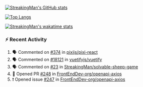 [![StreakingMan's GitHub stats](https://streakingman-github-readme-stats.vercel.app/api?username=StreakingMan&show_icons=true)](https://github.com/anuraghazra/github-readme-stats)

[![Top Langs](https://streakingman-github-readme-stats.vercel.app/api/top-langs/?username=StreakingMan&layout=compact&langs_count=8)](https://github.com/anuraghazra/github-readme-stats)

[![StreakingMan's wakatime stats](https://streakingman-github-readme-stats.vercel.app/api/wakatime?username=StreakingMan&layout=compact&langs_count=8)](https://github.com/anuraghazra/github-readme-stats)

### :zap: Recent Activity

<!--START_SECTION:activity-->
1. 🗣 Commented on [#374](https://github.com/pixijs/pixi-react/issues/374#issuecomment-1818520601) in [pixijs/pixi-react](https://github.com/pixijs/pixi-react)
2. 🗣 Commented on [#18121](https://github.com/vuetifyjs/vuetify/issues/18121#issuecomment-1762058241) in [vuetifyjs/vuetify](https://github.com/vuetifyjs/vuetify)
3. 🗣 Commented on [#23](https://github.com/StreakingMan/solvable-sheep-game/issues/23#issuecomment-1734712136) in [StreakingMan/solvable-sheep-game](https://github.com/StreakingMan/solvable-sheep-game)
4. 💪 Opened PR [#248](https://github.com/FrontEndDev-org/openapi-axios/pull/248) in [FrontEndDev-org/openapi-axios](https://github.com/FrontEndDev-org/openapi-axios)
5. ❗ Opened issue [#247](https://github.com/FrontEndDev-org/openapi-axios/issues/247) in [FrontEndDev-org/openapi-axios](https://github.com/FrontEndDev-org/openapi-axios)
<!--END_SECTION:activity-->


<!---
StreakingMan/StreakingMan is a ✨ special ✨ repository because its `README.md` (this file) appears on your GitHub profile.
You can click the Preview link to take a look at your changes.
--->


